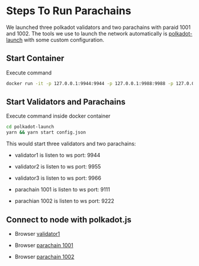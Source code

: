 # Steps To Run Parachains

We launched three polkadot validators and two parachains with paraid 1001 and 1002. The tools we use to launch the network automatically is [polkadot-launch](https://github.com/paritytech/polkadot-launch.git) with some custom configuration.



## Start Container

Execute command

```sh
docker run -it -p 127.0.0.1:9944:9944 -p 127.0.0.1:9988:9988 -p 127.0.0.1:9999:9999 --name parachains tolak/substrate-development:v0.4.0
```

## Start Validators and Parachains

Execute command inside docker container

```sh
cd polkadot-launch
yarn && yarn start config.json
```

This would start three validators and two parachains:

- validator1 is listen to ws port: 9944
- validator2 is listen to ws port: 9955
- validator3 is listen to ws port: 9966

- parachain 1001 is listen to ws port: 9111
- parachian 1002 is listen to ws port: 9222

## Connect to node with polkadot.js

- Browser [validator1](https://polkadot.js.org/apps/?rpc=ws%3A%2F%2F127.0.0.1%3A9944)

- Browser [parachain 1001](https://polkadot.js.org/apps/?rpc=ws%3A%2F%2F127.0.0.1%3A9988)

- Browser [parachain 1002](https://polkadot.js.org/apps/?rpc=ws%3A%2F%2F127.0.0.1%3A9999)
